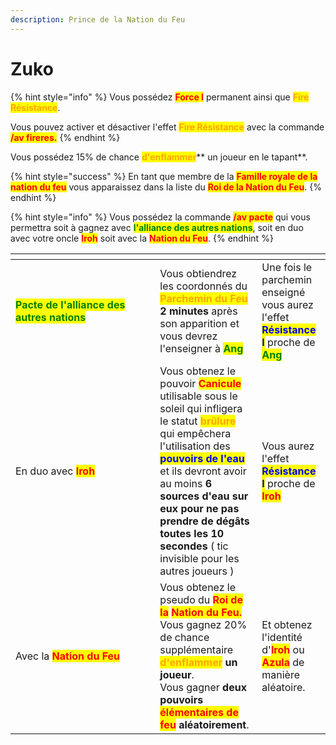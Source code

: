 ```yaml
---
description: Prince de la Nation du Feu
---
```


# Zuko

{% hint style="info" %}
Vous possédez <mark style="color:red;">**Force I**</mark> permanent ainsi que <mark style="color:orange;">**Fire Résistance**</mark>.

Vous pouvez activer et désactiver l'effet <mark style="color:orange;">**Fire Résistance**</mark> avec la commande <mark style="color:red;">**/av fireres.**</mark>
{% endhint %}

Vous possédez 15% de chance <mark style="color:orange;">**d'enflammer**</mark>** un joueur en le tapant**.

{% hint style="success" %}
En tant que membre de la <mark style="color:red;">**Famille royale de la nation du feu**</mark> vous apparaissez dans la liste du <mark style="color:red;">**Roi de la Nation du Feu**</mark>.
{% endhint %}

{% hint style="info" %}
Vous possédez la commande <mark style="color:red;">**/av pacte**</mark> qui vous permettra soit à gagnez avec <mark style="color:green;">**l'alliance des autres nations**</mark>, soit en duo avec votre oncle <mark style="color:red;">**Iroh**</mark> soit avec la <mark style="color:red;">**Nation du Feu**</mark>.
{% endhint %}

<table><thead><tr><th width="215.33333333333331"></th><th></th><th></th></tr></thead><tbody><tr><td><mark style="color:green;"><strong>Pacte de l'alliance des autres nations</strong></mark> </td><td>Vous obtiendrez les coordonnés du <mark style="color:orange;"><strong>Parchemin du Feu</strong></mark> <strong>2 minutes</strong> après son apparition et vous devrez l'enseigner à <mark style="color:green;"><strong>Ang</strong></mark></td><td>Une fois le parchemin enseigné vous aurez l'effet <mark style="color:blue;"><strong>Résistance I</strong></mark> proche de <mark style="color:green;"><strong>Ang</strong></mark></td></tr><tr><td>En duo avec <mark style="color:red;"><strong>Iroh</strong></mark></td><td>Vous obtenez le pouvoir <mark style="color:red;"><strong>Canicule</strong></mark> utilisable sous le soleil qui infligera le statut <mark style="color:orange;"><strong>brûlure</strong></mark> qui empêchera l'utilisation des <mark style="color:blue;"><strong>pouvoirs de l'eau</strong></mark> et ils devront avoir au moins <strong>6 sources d'eau sur eux pour ne pas prendre de dégâts toutes les 10 secondes</strong> ( tic invisible pour les autres joueurs )</td><td>Vous aurez l'effet <mark style="color:blue;"><strong>Résistance I</strong></mark> proche de <mark style="color:red;"><strong>Iroh</strong></mark></td></tr><tr><td>Avec la <mark style="color:red;"><strong>Nation du Feu</strong></mark></td><td>Vous obtenez le pseudo du <mark style="color:red;"><strong>Roi de la</strong></mark> <mark style="color:red;"><strong>Nation du Feu.</strong></mark><br>Vous gagnez 20% de chance supplémentaire <mark style="color:orange;"><strong>d'enflammer</strong></mark><strong> un joueur</strong>.<br>Vous gagner <strong>deux pouvoirs </strong><mark style="color:red;"><strong>élémentaires de feu</strong></mark><strong> aléatoirement</strong>.</td><td>Et obtenez l'identité d'<mark style="color:red;"><strong>Iroh</strong></mark> ou <mark style="color:red;"><strong>Azula</strong></mark> de manière aléatoire.</td></tr></tbody></table>

<figure><img src="https://th.bing.com/th/id/OIP.0pfPeduxYf9OJgs-ClZPswHaFb?pid=ImgDet&#x26;rs=1" alt=""><figcaption></figcaption></figure>
